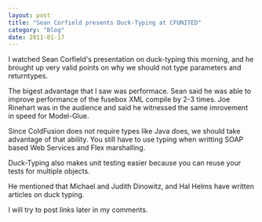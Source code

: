 ```yaml
---
layout: post
title: "Sean Corfield presents Duck-Typing at CFUNITED"
category: "Blog"
date: 2011-01-17
---
```



I watched Sean Corfield's presentation on duck-typing this morning, and he brought up very valid points on why we should not type parameters and returntypes.

The bigest advantage that I saw was performace. Sean said he was able to improve performance of the fusebox XML compile by 2-3 times. Joe Rinehart was in the audience and said he witnessed the same imrovement in speed for Model-Glue.

Since ColdFusion does not require types like Java does, we should take advantage of that ability. You still have to use typing when writting SOAP based Web Services and Flex marshalling.

Duck-Typing also makes unit testing easier because you can reuse your tests for multiple objects.

He mentioned that Michael and Judith Dinowitz, and Hal Helms have written articles on duck typing. 

I will try to post links later in my comments.